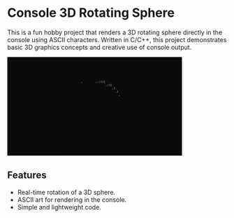 # Console 3D Rotating Sphere

This is a fun hobby project that renders a 3D rotating sphere directly in the console using ASCII characters. Written in C/C++, this project demonstrates basic 3D graphics concepts and creative use of console output.

![Rotating Sphere](res/console3d.gif)

## Features
- Real-time rotation of a 3D sphere.
- ASCII art for rendering in the console.
- Simple and lightweight code.

